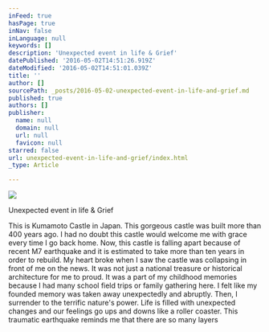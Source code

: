 ```yaml
---
inFeed: true
hasPage: true
inNav: false
inLanguage: null
keywords: []
description: 'Unexpected event in life & Grief'
datePublished: '2016-05-02T14:51:26.919Z'
dateModified: '2016-05-02T14:51:01.039Z'
title: ''
author: []
sourcePath: _posts/2016-05-02-unexpected-event-in-life-and-grief.md
published: true
authors: []
publisher:
  name: null
  domain: null
  url: null
  favicon: null
starred: false
url: unexpected-event-in-life-and-grief/index.html
_type: Article

---
```

![](https://the-grid-user-content.s3-us-west-2.amazonaws.com/b22bf6fe-815c-416b-ba76-e009e601d61c.jpg)

Unexpected event in life & Grief

This is Kumamoto Castle in Japan. This gorgeous castle was built more than 400 years ago. I had no doubt this castle would welcome me with grace every time I go back home. Now, this castle is falling apart because of recent M7 earthquake and it is estimated to take more than ten years in order to rebuild. My heart broke when I saw the castle was collapsing in front of me on the news. It was not just a national treasure or historical architecture for me to proud. It was a part of my childhood memories because I had many school field trips or family gathering here. I felt like my founded memory was taken away unexpectedly and abruptly. Then, I surrender to the terrific nature's power. Life is filled with unexpected changes and our feelings go ups and downs like a roller coaster. This traumatic earthquake reminds me that there are so many layers